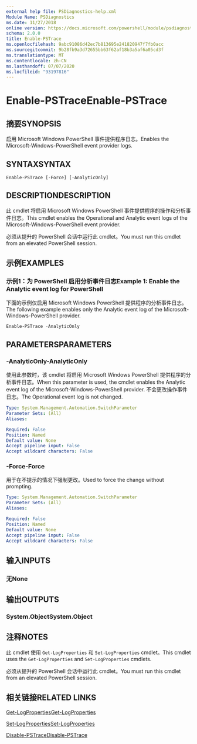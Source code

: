 ```yaml
---
external help file: PSDiagnostics-help.xml
Module Name: PSDiagnostics
ms.date: 11/27/2018
online version: https://docs.microsoft.com/powershell/module/psdiagnostics/enable-pstrace?view=powershell-5.1&WT.mc_id=ps-gethelp
schema: 2.0.0
title: Enable-PSTrace
ms.openlocfilehash: 9abc91086d42ec7b813695e241820947f7fb0acc
ms.sourcegitcommit: 9b28fb9a3d72655bb63f62af18b3a5af6a05cd3f
ms.translationtype: MT
ms.contentlocale: zh-CN
ms.lasthandoff: 07/07/2020
ms.locfileid: "93197816"
---
```

# <span data-ttu-id="48056-102">Enable-PSTrace</span><span class="sxs-lookup"><span data-stu-id="48056-102">Enable-PSTrace</span></span>

## <span data-ttu-id="48056-103">摘要</span><span class="sxs-lookup"><span data-stu-id="48056-103">SYNOPSIS</span></span>
<span data-ttu-id="48056-104">启用 Microsoft Windows PowerShell 事件提供程序日志。</span><span class="sxs-lookup"><span data-stu-id="48056-104">Enables the Microsoft-Windows-PowerShell event provider logs.</span></span>

## <span data-ttu-id="48056-105">SYNTAX</span><span class="sxs-lookup"><span data-stu-id="48056-105">SYNTAX</span></span>

```
Enable-PSTrace [-Force] [-AnalyticOnly]
```

## <span data-ttu-id="48056-106">DESCRIPTION</span><span class="sxs-lookup"><span data-stu-id="48056-106">DESCRIPTION</span></span>

<span data-ttu-id="48056-107">此 cmdlet 将启用 Microsoft Windows PowerShell 事件提供程序的操作和分析事件日志。</span><span class="sxs-lookup"><span data-stu-id="48056-107">This cmdlet enables the Operational and Analytic event logs of the Microsoft-Windows-PowerShell event provider.</span></span>

<span data-ttu-id="48056-108">必须从提升的 PowerShell 会话中运行此 cmdlet。</span><span class="sxs-lookup"><span data-stu-id="48056-108">You must run this cmdlet from an elevated PowerShell session.</span></span>

## <span data-ttu-id="48056-109">示例</span><span class="sxs-lookup"><span data-stu-id="48056-109">EXAMPLES</span></span>

### <span data-ttu-id="48056-110">示例1：为 PowerShell 启用分析事件日志</span><span class="sxs-lookup"><span data-stu-id="48056-110">Example 1: Enable the Analytic event log for PowerShell</span></span>

<span data-ttu-id="48056-111">下面的示例仅启用 Microsoft Windows PowerShell 提供程序的分析事件日志。</span><span class="sxs-lookup"><span data-stu-id="48056-111">The following example enables only the Analytic event log of the Microsoft-Windows-PowerShell provider.</span></span>

```powershell
Enable-PSTrace -AnalyticOnly
```

## <span data-ttu-id="48056-112">PARAMETERS</span><span class="sxs-lookup"><span data-stu-id="48056-112">PARAMETERS</span></span>

### <span data-ttu-id="48056-113">-AnalyticOnly</span><span class="sxs-lookup"><span data-stu-id="48056-113">-AnalyticOnly</span></span>

<span data-ttu-id="48056-114">使用此参数时，该 cmdlet 将启用 Microsoft Windows PowerShell 提供程序的分析事件日志。</span><span class="sxs-lookup"><span data-stu-id="48056-114">When this parameter is used, the cmdlet enables the Analytic event log of the Microsoft-Windows-PowerShell provider.</span></span> <span data-ttu-id="48056-115">不会更改操作事件日志。</span><span class="sxs-lookup"><span data-stu-id="48056-115">The Operational event log is not changed.</span></span>

```yaml
Type: System.Management.Automation.SwitchParameter
Parameter Sets: (All)
Aliases:

Required: False
Position: Named
Default value: None
Accept pipeline input: False
Accept wildcard characters: False
```

### <span data-ttu-id="48056-116">-Force</span><span class="sxs-lookup"><span data-stu-id="48056-116">-Force</span></span>

<span data-ttu-id="48056-117">用于在不提示的情况下强制更改。</span><span class="sxs-lookup"><span data-stu-id="48056-117">Used to force the change without prompting.</span></span>

```yaml
Type: System.Management.Automation.SwitchParameter
Parameter Sets: (All)
Aliases:

Required: False
Position: Named
Default value: None
Accept pipeline input: False
Accept wildcard characters: False
```

## <span data-ttu-id="48056-118">输入</span><span class="sxs-lookup"><span data-stu-id="48056-118">INPUTS</span></span>

### <span data-ttu-id="48056-119">无</span><span class="sxs-lookup"><span data-stu-id="48056-119">None</span></span>

## <span data-ttu-id="48056-120">输出</span><span class="sxs-lookup"><span data-stu-id="48056-120">OUTPUTS</span></span>

### <span data-ttu-id="48056-121">System.Object</span><span class="sxs-lookup"><span data-stu-id="48056-121">System.Object</span></span>

## <span data-ttu-id="48056-122">注释</span><span class="sxs-lookup"><span data-stu-id="48056-122">NOTES</span></span>

<span data-ttu-id="48056-123">此 cmdlet 使用 `Get-LogProperties` 和 `Set-LogProperties` cmdlet。</span><span class="sxs-lookup"><span data-stu-id="48056-123">This cmdlet uses the `Get-LogProperties` and `Set-LogProperties` cmdlets.</span></span>

<span data-ttu-id="48056-124">必须从提升的 PowerShell 会话中运行此 cmdlet。</span><span class="sxs-lookup"><span data-stu-id="48056-124">You must run this cmdlet from an elevated PowerShell session.</span></span>

## <span data-ttu-id="48056-125">相关链接</span><span class="sxs-lookup"><span data-stu-id="48056-125">RELATED LINKS</span></span>

[<span data-ttu-id="48056-126">Get-LogProperties</span><span class="sxs-lookup"><span data-stu-id="48056-126">Get-LogProperties</span></span>](Get-LogProperties.md)

[<span data-ttu-id="48056-127">Set-LogProperties</span><span class="sxs-lookup"><span data-stu-id="48056-127">Set-LogProperties</span></span>](Set-LogProperties.md)

[<span data-ttu-id="48056-128">Disable-PSTrace</span><span class="sxs-lookup"><span data-stu-id="48056-128">Disable-PSTrace</span></span>](Disable-PSTrace.md)
